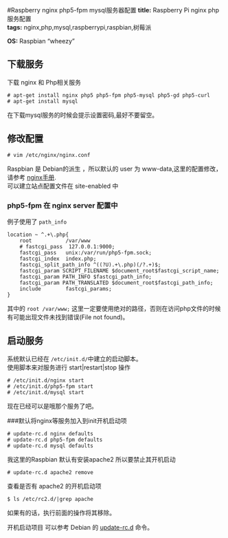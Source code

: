 #Raspberry nginx php5-fpm mysql服务器配置
**title:** Raspberry Pi nginx php服务配置  
**tags:** nginx,php,mysql,raspberrypi,raspbian,树莓派  

**OS:** Raspbian “wheezy”

## 下载服务
下载 nginx 和 Php相关服务

    # apt-get install nginx php5 php5-fpm php5-mysql php5-gd php5-curl 
    # apt-get install mysql 

在下载mysql服务的时候会提示设置密码,最好不要留空。

## 修改配置

    # vim /etc/nginx/nginx.conf

Raspbian 是 Debian的派生 ，所以默认的 user 为 www-data,这里的配置修改，请参考 [nginx手册][nginx-doc].  
可以建立站点配置文件在 site-enabled 中

### php5-fpm 在 nginx server 配置中

例子使用了 `path_info`

	location ~ ^.+\.php{
		root           /var/www
		# fastcgi_pass  127.0.0.1:9000;
		fastcgi_pass   unix:/var/run/php5-fpm.sock;
		fastcgi_index  index.php;
		fastcgi_split_path_info ^((?U).+\.php)(/?.+)$;
		fastcgi_param SCRIPT_FILENAME $document_root$fastcgi_script_name;
		fastcgi_param PATH_INFO $fastcgi_path_info;
		fastcgi_param PATH_TRANSLATED $document_root$fastcgi_path_info;
		include        fastcgi_params;
	}

其中的 `root /var/www;` 这里一定要使用绝对的路径，否则在访问php文件的时候有可能出现文件未找到错误(File not found)。

## 启动服务
系统默认已经在 `/etc/init.d/`中建立的启动脚本。  
使用脚本来对服务进行 start|restart|stop 操作

    # /etc/init.d/nginx start
    # /etc/init.d/php5-fpm start
    # /etc/init.d/mysql start

现在已经可以是哦那个服务了吧。

###默认将nginx等服务加入到init开机启动项

    # update-rc.d nginx defaults
    # update-rc.d php5-fpm defaults
    # update-rc.d mysql defaults

我这里的Raspbian 默认有安装apache2 所以要禁止其开机启动
    
    # update-rc.d apache2 remove 

查看是否有 apache2 的开机启动项

    $ ls /etc/rc2.d/|grep apache

如果有的话，执行前面的操作将其移除。

开机启动项目 可以参考 Debian 的 [update-rc.d](update-rc.d) 命令。

[nginx-doc]:http://nginx.org/cn/docs/
